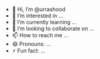 - 👋 Hi, I’m @urrashood
- 👀 I’m interested in ...
- 🌱 I’m currently learning ...
- 💞️ I’m looking to collaborate on ...
- 📫 How to reach me ...
- 😄 Pronouns: ...
- ⚡ Fun fact: ...

<!---
urrashood/urrashood is a ✨ special ✨ repository because its `README.md` (this file) appears on your GitHub profile.
You can click the Preview link to take a look at your changes.
--->
